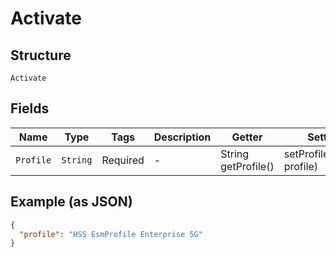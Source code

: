 
# Activate

## Structure

`Activate`

## Fields

| Name | Type | Tags | Description | Getter | Setter |
|  --- | --- | --- | --- | --- | --- |
| `Profile` | `String` | Required | - | String getProfile() | setProfile(String profile) |

## Example (as JSON)

```json
{
  "profile": "HSS EsmProfile Enterprise 5G"
}
```

